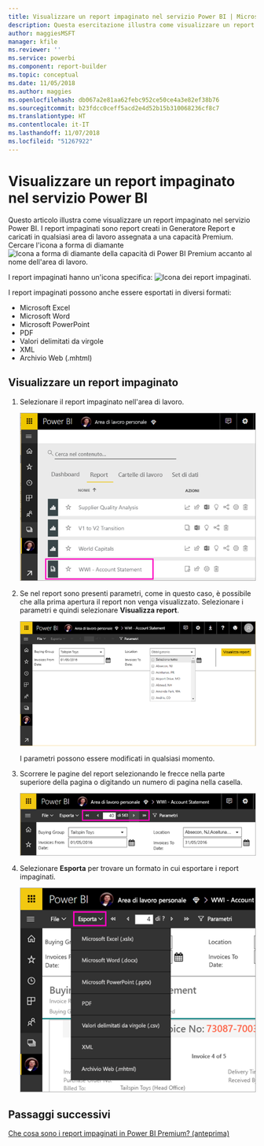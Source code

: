 ```yaml
---
title: Visualizzare un report impaginato nel servizio Power BI | Microsoft Docs
description: Questa esercitazione illustra come visualizzare un report impaginato nel servizio Power BI.
author: maggiesMSFT
manager: kfile
ms.reviewer: ''
ms.service: powerbi
ms.component: report-builder
ms.topic: conceptual
ms.date: 11/05/2018
ms.author: maggies
ms.openlocfilehash: db067a2e81aa62febc952ce50ce4a3e82ef38b76
ms.sourcegitcommit: b23fdcc0ceff5acd2e4d52b15b310068236cf8c7
ms.translationtype: HT
ms.contentlocale: it-IT
ms.lasthandoff: 11/07/2018
ms.locfileid: "51267922"
---
```

# <a name="view-a-paginated-report-in-the-power-bi-service"></a>Visualizzare un report impaginato nel servizio Power BI

Questo articolo illustra come visualizzare un report impaginato nel servizio Power BI. I report impaginati sono report creati in Generatore Report e caricati in qualsiasi area di lavoro assegnata a una capacità Premium. Cercare l'icona a forma di diamante ![Icona a forma di diamante della capacità di Power BI Premium](media/paginated-reports-save-to-power-bi-service/premium-diamond.png) accanto al nome dell'area di lavoro. 

I report impaginati hanno un'icona specifica: ![Icona dei report impaginati](media/paginated-reports-view-power-bi-service/power-bi-paginated-report-icon.png).

I report impaginati possono anche essere esportati in diversi formati: 

- Microsoft Excel
- Microsoft Word
- Microsoft PowerPoint
- PDF
- Valori delimitati da virgole
- XML
- Archivio Web (.mhtml)

## <a name="view-a-paginated-report"></a>Visualizzare un report impaginato

1. Selezionare il report impaginato nell'area di lavoro.

    ![Report impaginato nel servizio Power BI](media/paginated-reports-view-power-bi-service/power-bi-paginated-report-in-service.png)

2. Se nel report sono presenti parametri, come in questo caso, è possibile che alla prima apertura il report non venga visualizzato. Selezionare i parametri e quindi selezionare **Visualizza report**. 

     ![Selezionare i parametri per visualizzare il report](media/paginated-reports-view-power-bi-service/power-bi-paginated-select-parameters.png)

    I parametri possono essere modificati in qualsiasi momento.

1. Scorrere le pagine del report selezionando le frecce nella parte superiore della pagina o digitando un numero di pagina nella casella.
    
   ![Scorrere le pagine del report](media/paginated-reports-view-power-bi-service/power-bi-paginated-page-thru-report.png)

4. Selezionare **Esporta** per trovare un formato in cui esportare i report impaginati.

    ![Selezionare un formato di esportazione](media/paginated-reports-view-power-bi-service/power-bi-paginated-export.png)


## <a name="next-steps"></a>Passaggi successivi

[Che cosa sono i report impaginati in Power BI Premium? (anteprima)](paginated-reports-report-builder-power-bi.md)
